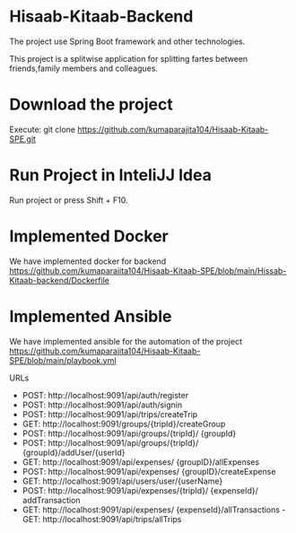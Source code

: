 # Hisaab-Kitaab-Backend
The project use Spring Boot framework and other technologies. 

This project is a splitwise application for splitting fartes between friends,family members and colleagues.

# Download the project
Execute: git clone https://github.com/kumaparajita104/Hisaab-Kitaab-SPE.git

# Run Project in InteliJJ Idea
Run project or press Shift + F10.

# Implemented Docker
We have implemented docker for backend https://github.com/kumaparajita104/Hisaab-Kitaab-SPE/blob/main/Hissab-Kitaab-backend/Dockerfile 

# Implemented Ansible
We have implemented ansible for the automation of the project https://github.com/kumaparajita104/Hisaab-Kitaab-SPE/blob/main/playbook.yml


URLs
- POST: http://localhost:9091/api/auth/register
- POST: http://localhost:9091/api/auth/signin
- POST: http://localhost:9091/api/trips/createTrip
- GET: http://localhost:9091/groups/{tripId}/createGroup
- POST: http://localhost:9091/api/groups/{tripId}/ {groupId}
- POST: http://localhost:9091/api/groups/{tripId}/ {groupId}/addUser/{userId}
- GET: http://localhost:9091/api/expenses/ {groupID}/allExpenses
- POST: http://localhost:9091/api/expenses/
{groupID}/createExpense
- GET: http://localhost:9091/api/users/user/{userName}
- POST: http://localhost:9091/api/expenses/{tripId}/ {expenseId}/ addTransaction
- GET: http://localhost:9091/api/expenses/
{expenseId}/allTransactions
-GET: http://localhost:9091/api/trips/allTrips





